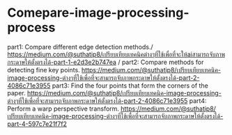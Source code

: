# Comepare-image-processing-process
part1: Compare different edge detection methods./
https://medium.com/@suthatip8/เปรียบเทียบเทคนิคต่างๆที่ใช้เพื่อที่จะให้aiสามารถจับภาพกระดาษให้ตั้งตรงได้-part-1-e2d3e2b747ea /
part2: Compare methods for detecting fine key points.
https://medium.com/@suthatip8/เปรียบเทียบเทคนิค-image-processing-ต่างๆที่ใช้เพื่อที่จะสามารถจับภาพกระดาษให้ตั้งตรงได้-part-2-4086c71e3955
part3: Find the four points that form the corners of the paper.
https://medium.com/@suthatip8/เปรียบเทียบเทคนิค-image-processing-ต่างๆที่ใช้เพื่อที่จะสามารถจับภาพกระดาษให้ตั้งตรงได้-part-2-4086c71e3955
part4: Perform a warp perspective transform.
https://medium.com/@suthatip8/เปรียบเทียบเทคนิค-image-processing-ต่างๆที่ใช้เพื่อที่จะสามารถจับภาพกระดาษให้ตั้งตรงได้-part-4-597c7e21f7f2
